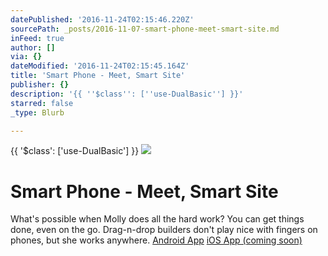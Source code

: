 ```yaml
---
datePublished: '2016-11-24T02:15:46.220Z'
sourcePath: _posts/2016-11-07-smart-phone-meet-smart-site.md
inFeed: true
author: []
via: {}
dateModified: '2016-11-24T02:15:45.164Z'
title: 'Smart Phone - Meet, Smart Site'
publisher: {}
description: '{{ ''$class'': [''use-DualBasic''] }}'
starred: false
_type: Blurb

---
```

{{ '$class': \['use-DualBasic'\] }}
![](https://the-grid-user-content.s3-us-west-2.amazonaws.com/f726d19a-8578-409b-a617-b20c2248ea63.jpg)

# Smart Phone - Meet, Smart Site

What's possible when Molly does all the hard work? You can get things done, even on the go. Drag-n-drop builders don't play nice with fingers on phones, but she works anywhere.
[Android App][0]
[iOS App (coming soon)][1]

[0]: https://play.google.com/store/apps/details?id=io.thegrid.app&hl=en
[1]: https://plans.thegrid.io/